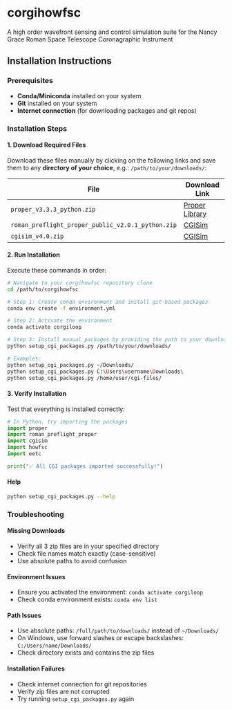 # corgihowfsc
A high order wavefront sensing and control simulation suite for the Nancy Grace Roman Space Telescope Coronagraphic Instrument

## Installation Instructions

### Prerequisites

- **Conda/Miniconda** installed on your system
- **Git** installed on your system
- **Internet connection** (for downloading packages and git repos)

### Installation Steps

#### 1. Download Required Files

Download these files manually by clicking on the following links and save them to any **directory of your choice**, e.g.: `/path/to/your/downloads/`:

| File | Download Link                                                                                             |
|------|-----------------------------------------------------------------------------------------------------------|
| `proper_v3.3.3_python.zip` | [Proper Library](https://sourceforge.net/projects/proper-library/files/proper_v3.3.3_python.zip/download) |
| `roman_preflight_proper_public_v2.0.1_python.zip` | [CGISim](https://sourceforge.net/projects/cgisim/files/roman_preflight_proper_public_v2.0.1_python.zip/download)                                                        |
| `cgisim_v4.0.zip` | [CGISim](https://sourceforge.net/projects/cgisim/files/cgisim_v4.0.zip/download)                                                        |

#### 2. Run Installation

Execute these commands in order:

```bash
# Navigate to your corgihowfsc repository clone
cd /path/to/corgihowfsc

# Step 1: Create conda environment and install git-based packages
conda env create -f environment.yml

# Step 2: Activate the environment
conda activate corgiloop

# Step 3: Install manual packages by providing the path to your downloads
python setup_cgi_packages.py /path/to/your/downloads/

# Examples:
python setup_cgi_packages.py ~/Downloads/
python setup_cgi_packages.py C:\Users\username\Downloads\
python setup_cgi_packages.py /home/user/cgi-files/
```

#### 3. Verify Installation

Test that everything is installed correctly:

```python
# In Python, try importing the packages
import proper
import roman_preflight_proper
import cgisim
import howfsc
import eetc

print("✅ All CGI packages imported successfully!")
```

#### Help
```bash
python setup_cgi_packages.py --help
```

### Troubleshooting

#### Missing Downloads
- Verify all 3 zip files are in your specified directory
- Check file names match exactly (case-sensitive)
- Use absolute paths to avoid confusion

#### Environment Issues
- Ensure you activated the environment: `conda activate corgiloop`
- Check conda environment exists: `conda env list`

#### Path Issues
- Use absolute paths: `/full/path/to/downloads/` instead of `~/Downloads/`
- On Windows, use forward slashes or escape backslashes: `C:/Users/name/Downloads/`
- Check directory exists and contains the zip files

#### Installation Failures
- Check internet connection for git repositories
- Verify zip files are not corrupted
- Try running `setup_cgi_packages.py` again
